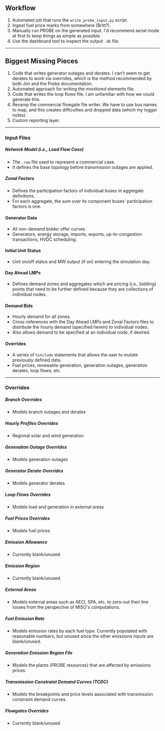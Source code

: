 ## Workflow
1. Automated job that runs the `write_probe_input.py` script.
2. Ingest fuel price marks from somewhere (Britt?).
3. Manually run PROBE on the generated input. I'd recommend serial mode at first to keep things as simple as possible.
4. Use the dashboard tool to inspect the output `.db` file.

---
## Biggest Missing Pieces
1. Code that writes generator outages and derates. I can't seem to get derates to work via overrides, which is the method recommended by both Jim and the Probe documentation.
2. Automated approach for writing the monitored elements file.
3. Code that writes the loop flows file. I am unfamiliar with how we could generate this.
4. Revamp the commercial flowgate file writer. We have to use bus names to map, and this creates difficulties and dropped data (which my logger notes).
5. Custom reporting layer.

---
### Input Files
##### Network Model (i.e., Load Flow Case)
- The `.raw` file used to represent a commercial case.
- It defines the base topology before transmission outages are applied.
##### Zonal Factors
- Defines the participation factors of individual buses in aggregate definitions.
- For each aggregate, the sum over its component buses' participation factors is one.
#### Generator Data
- All non-demand bidder offer curves.
- Generators, energy storage, imports, exports, up-to-congestion transactions, HVDC scheduling.
#### Initial Unit Status
- Unit on/off status and MW output (if on) entering the simulation day.
#### Day Ahead LMPs
- Defines demand zones and aggregates which are pricing (i.e., bidding) points that need to be further defined because they are collections of individual nodes.
#### Demand Bids
- Hourly demand for all zones.
- Cross-references with the Day Ahead LMPs and Zonal Factors files to distribute the hourly demand (specified herein) to individual nodes.
- Also allows demand to be specified at an individual node, if desired.
#### Overrides
- A series of `%include` statements that allows the user to mutate previously defined data.
- Fuel prices, renewable generation, generation outages, generation derates, loop flows, etc.
---
### Overrides
##### Branch Overrides
- Models branch outages and derates
##### Hourly Profiles Overrides
- Regional solar and wind generation
##### Generation Outage Overrides
- Models generation outages
##### Generator Derate Overrides
- Models generator derates
##### Loop Flows Overrides
- Models load and generation in external areas
##### Fuel Prices Overrides
- Models fuel prices
##### Emission Allowance
- Currently blank/unused
##### Emission Region
- Currently blank/unused
##### External Areas
- Models external areas such as AECI, SPA, etc. to zero-out their line losses from the perspective of MISO's computations.
##### Fuel Emission Rate
- Models emission rates by each fuel type. Currently populated with reasonable numbers, but unused since the other emissions inputs are blank/unused.
##### Generation Emission Region File
- Models the plants (PROBE resources) that are affected by emissions prices.
##### Transmission Constraint Demand Curves (TCDC)
- Models the breakpoints and price levels associated with transmission constraint demand curves.
##### Flowgates Overrides
- Currently blank/unused

